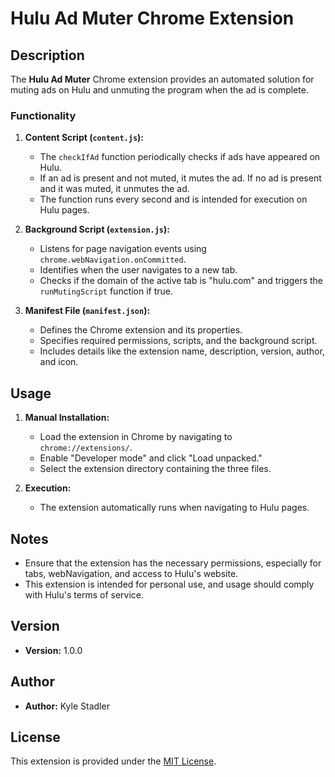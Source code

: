 # Hulu Ad Muter Chrome Extension

## Description

The **Hulu Ad Muter** Chrome extension provides an automated solution for muting ads on Hulu and unmuting the program when the ad is complete.

### Functionality

1. **Content Script (`content.js`):**

   - The `checkIfAd` function periodically checks if ads have appeared on Hulu.
   - If an ad is present and not muted, it mutes the ad. If no ad is present and it was muted, it unmutes the ad.
   - The function runs every second and is intended for execution on Hulu pages.

2. **Background Script (`extension.js`):**

   - Listens for page navigation events using `chrome.webNavigation.onCommitted`.
   - Identifies when the user navigates to a new tab.
   - Checks if the domain of the active tab is "hulu.com" and triggers the `runMutingScript` function if true.

3. **Manifest File (`manifest.json`):**
   - Defines the Chrome extension and its properties.
   - Specifies required permissions, scripts, and the background script.
   - Includes details like the extension name, description, version, author, and icon.

## Usage

1. **Manual Installation:**

   - Load the extension in Chrome by navigating to `chrome://extensions/`.
   - Enable "Developer mode" and click "Load unpacked."
   - Select the extension directory containing the three files.

2. **Execution:**
   - The extension automatically runs when navigating to Hulu pages.

## Notes

- Ensure that the extension has the necessary permissions, especially for tabs, webNavigation, and access to Hulu's website.
- This extension is intended for personal use, and usage should comply with Hulu's terms of service.

## Version

- **Version:** 1.0.0

## Author

- **Author:** Kyle Stadler

## License

This extension is provided under the [MIT License](LICENSE).
